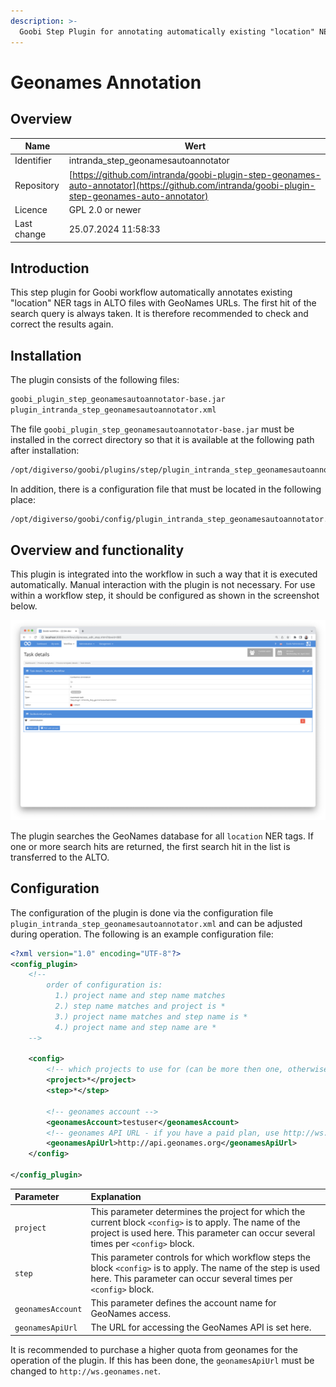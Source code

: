 ```yaml
---
description: >-
  Goobi Step Plugin for annotating automatically existing "location" NER tags in ALTO files with Geonames URLs.
---
```


# Geonames Annotation

## Overview

Name                     | Wert
-------------------------|-----------
Identifier               | intranda_step_geonamesautoannotator
Repository               | [https://github.com/intranda/goobi-plugin-step-geonames-auto-annotator](https://github.com/intranda/goobi-plugin-step-geonames-auto-annotator)
Licence              | GPL 2.0 or newer 
Last change    | 25.07.2024 11:58:33


## Introduction
This step plugin for Goobi workflow automatically annotates existing "location" NER tags in ALTO files with GeoNames URLs. The first hit of the search query is always taken. It is therefore recommended to check and correct the results again.


## Installation
The plugin consists of the following files:

```bash
goobi_plugin_step_geonamesautoannotator-base.jar
plugin_intranda_step_geonamesautoannotator.xml
```

The file `goobi_plugin_step_geonamesautoannotator-base.jar` must be installed in the correct directory so that it is available at the following path after installation:

```bash
/opt/digiverso/goobi/plugins/step/plugin_intranda_step_geonamesautoannotator-base.jar
```

In addition, there is a configuration file that must be located in the following place:

```bash
/opt/digiverso/goobi/config/plugin_intranda_step_geonamesautoannotator.xml
```


## Overview and functionality
This plugin is integrated into the workflow in such a way that it is executed automatically. Manual interaction with the plugin is not necessary. For use within a workflow step, it should be configured as shown in the screenshot below.

![Integration of the plugin into the workflow](images/goobi-plugin-step-geonames-auto-annotator_screen1_en.png)

The plugin searches the GeoNames database for all `location` NER tags. If one or more search hits are returned, the first search hit in the list is transferred to the ALTO.


## Configuration
The configuration of the plugin is done via the configuration file `plugin_intranda_step_geonamesautoannotator.xml` and can be adjusted during operation. The following is an example configuration file:

```xml
<?xml version="1.0" encoding="UTF-8"?>
<config_plugin>
    <!--
        order of configuration is:
          1.) project name and step name matches
          2.) step name matches and project is *
          3.) project name matches and step name is *
          4.) project name and step name are *
	-->

    <config>
        <!-- which projects to use for (can be more then one, otherwise use *) -->
        <project>*</project>
        <step>*</step>

        <!-- geonames account -->
        <geonamesAccount>testuser</geonamesAccount>
        <!-- geonames API URL - if you have a paid plan, use http://ws.geonames.net here -->
        <geonamesApiUrl>http://api.geonames.org</geonamesApiUrl>
    </config>

</config_plugin>
```

| Parameter | Explanation |
| :--- | :--- |
| `project` | This parameter determines the project for which the current block `<config>` is to apply. The name of the project is used here. This parameter can occur several times per `<config>` block. |
| `step` | This parameter controls for which workflow steps the block `<config>` is to apply. The name of the step is used here. This parameter can occur several times per `<config>` block. |
| `geonamesAccount` | This parameter defines the account name for GeoNames access.  |
| `geonamesApiUrl` | The URL for accessing the GeoNames API is set here.  |

It is recommended to purchase a higher quota from geonames for the operation of the plugin. If this has been done, the `geonamesApiUrl` must be changed to `http://ws.geonames.net`.